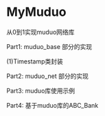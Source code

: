 # MyMuduo
从0到1实现muduo网络库

Part1: muduo_base 部分的实现

(1)Timestamp类封装


Part2: muduo_net 部分的实现

Part3: muduo库使用示例

Part4: 基于muduo库的ABC_Bank

